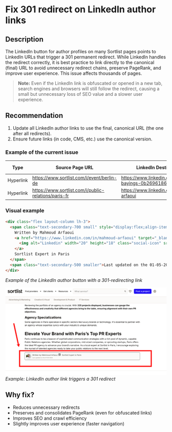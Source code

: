 # Fix 301 redirect on LinkedIn author links

## Description
The LinkedIn button for author profiles on many Sortlist pages points to LinkedIn URLs that trigger a 301 permanent redirect. While LinkedIn handles the redirect correctly, it is best practice to link directly to the canonical (final) URL to avoid unnecessary redirect chains, preserve PageRank, and improve user experience. This issue affects thousands of pages.

> **Note:** Even if the LinkedIn link is obfuscated or opened in a new tab, search engines and browsers will still follow the redirect, causing a small but unnecessary loss of SEO value and a slower user experience.

## Recommendation
1. Update all LinkedIn author links to use the final, canonical URL (the one after all redirects).
2. Ensure future links (in code, CMS, etc.) use the canonical version.

### Example of the current issue
| Type      | Source Page URL                                      | LinkedIn Destination URL                                 | Status Code | Status            |
|-----------|------------------------------------------------------|---------------------------------------------------------|-------------|-------------------|
| Hyperlink | https://www.sortlist.com/i/event/berlin-de           | https://www.linkedin.com/in/ray-bayings-0b2696186        | 301         | Moved Permanently |
| Hyperlink | https://www.sortlist.com/i/public-relations/paris-fr | https://www.linkedin.com/in/mahmoud-arfaoui              | 301         | Moved Permanently |

### Visual example

```html
<div class="flex layout-column lh-3">
  <span class="text-secondary-700 small" style="display:flex;align-items:center">
    Written by Mahmoud Arfaoui
    <a href="https://www.linkedin.com/in/mahmoud-arfaoui" target="_blank" rel="noopener noreferrer" style="margin-left:4px;margin-right:8px">
      <img alt="Linkedin" width="20" height="18" class="social-icon" src="/_next/image?url=https%3A%2F%2Fsortlist-public-ui-manual-upload-production.s3.eu-west-1.amazonaws.com%2Ficons%2Fsocial%2Flinkedin.svg&amp;w=32&amp;q=75">
    </a>
    Sortlist Expert in Paris
  </span>
  <span class="text-secondary-500 smaller">Last updated on the 01-05-2025</span>
</div>
```
*Example of the LinkedIn author button with a 301-redirecting link*

![LinkedIn author link 301](../../../Crawl/Capture/301_linkedin_autor.png)
*Example: LinkedIn author link triggers a 301 redirect*

## Why fix?
- Reduces unnecessary redirects
- Preserves and consolidates PageRank (even for obfuscated links)
- Improves SEO and crawl efficiency
- Slightly improves user experience (faster navigation) 